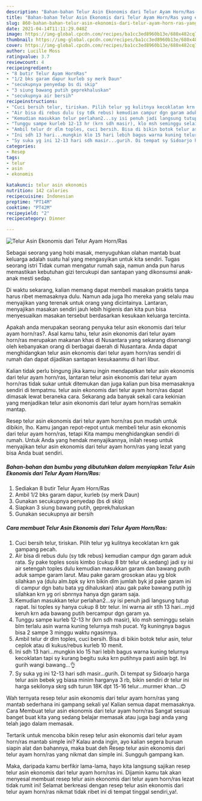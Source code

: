 ```yaml
---
description: "Bahan-bahan Telur Asin Ekonomis dari Telur Ayam Horn/Ras yang enak dan Mudah Dibuat"
title: "Bahan-bahan Telur Asin Ekonomis dari Telur Ayam Horn/Ras yang enak dan Mudah Dibuat"
slug: 860-bahan-bahan-telur-asin-ekonomis-dari-telur-ayam-horn-ras-yang-enak-dan-mudah-dibuat
date: 2021-04-14T11:11:29.048Z
image: https://img-global.cpcdn.com/recipes/ba1cc3ed8960b13e/680x482cq70/telur-asin-ekonomis-dari-telur-ayam-hornras-foto-resep-utama.jpg
thumbnail: https://img-global.cpcdn.com/recipes/ba1cc3ed8960b13e/680x482cq70/telur-asin-ekonomis-dari-telur-ayam-hornras-foto-resep-utama.jpg
cover: https://img-global.cpcdn.com/recipes/ba1cc3ed8960b13e/680x482cq70/telur-asin-ekonomis-dari-telur-ayam-hornras-foto-resep-utama.jpg
author: Lucille Moss
ratingvalue: 3.7
reviewcount: 4
recipeingredient:
- "8 butir Telur Ayam HornRas"
- "1/2 bks garam dapur kurleb sy merk Daun"
- "secukupnya penyedap bs di skip"
- "3 siung bawang putih geprekhaluskan"
- "secukupnya air bersih"
recipeinstructions:
- "Cuci bersih telur, tiriskan. Pilih telur yg kulitnya kecoklatan krn gak gampang pecah."
- "Air bisa di rebus dulu (sy tdk rebus) kemudian campur dgn garam aduk rata. Sy pake toples sosis kimbo (cukup 8 btr telur uk.sedang) jadi sy isi air setengah toples dulu kemudian masukkan garam dan bawang putih aduk sampe garam larut. Mau pake garam grosokan atau yg blok silahkan ya (dulu alm.bpk sy krn bikin dlm jumlah byk jd pake garam ini di campur dgn batu bata yg dihaluskan) atau gak pake bawang putih jg silahkan krn yg ori sbnrnya hanya dgn garam saja."
- "Kemudian masukkan telur perlahan2...sy isi penuh jadi langsung tutup rapat. Isi toples sy hanya cukup 8 btr telur. Ini warna air stlh 13 hari...mjd keruh krn ada bawang putih bercampur dgn garam ya."
- "Tunggu sampe kurleb 12-13 hr (krn sdh masir), klo msh seminggu selain blm terlalu asin warna kuning telurnya msh pucat. Yg kuningnya bagus bisa 2 sampe 3 minggu waktu ngasinnya."
- "Ambil telur dr dlm toples, cuci bersih. Bisa di bikin botok telur asin, telur ceplok atau di kukus/rebus kurleb 10 menit."
- "Ini sdh 13 hari...mungkin klo 15 hari lebih bagus warna kuning telurnya kecoklatan tapi sy kurang begitu suka krn putihnya pasti asiin bgt. Ini gurih wangi bawang...👌"
- "Sy suka yg ini 12-13 hari sdh masir...gurih. Di tempat sy Sidoarjo harga telur asin bebek yg biasa minim harganya 3 rb, bikin sendiri dr telur ini harga sekilonya skrg sdh turun 18K dpt 15-16 telur...murmer khan...😊"
categories:
- Resep
tags:
- telur
- asin
- ekonomis

katakunci: telur asin ekonomis 
nutrition: 142 calories
recipecuisine: Indonesian
preptime: "PT14M"
cooktime: "PT42M"
recipeyield: "2"
recipecategory: Dinner

---
```



![Telur Asin Ekonomis dari Telur Ayam Horn/Ras](https://img-global.cpcdn.com/recipes/ba1cc3ed8960b13e/680x482cq70/telur-asin-ekonomis-dari-telur-ayam-hornras-foto-resep-utama.jpg)

Sebagai seorang yang hobi masak, menyuguhkan olahan mantab buat keluarga adalah suatu hal yang mengasyikan untuk kita sendiri. Tugas seorang istri Tidak cuman mengatur rumah saja, namun anda pun harus memastikan kebutuhan gizi tercukupi dan santapan yang dikonsumsi anak-anak mesti sedap.

Di waktu  sekarang, kalian memang dapat membeli masakan praktis tanpa harus ribet memasaknya dulu. Namun ada juga lho mereka yang selalu mau menyajikan yang terenak untuk orang yang dicintainya. Lantaran, menyajikan masakan sendiri jauh lebih higienis dan kita pun bisa menyesuaikan masakan tersebut berdasarkan kesukaan keluarga tercinta. 



Apakah anda merupakan seorang penyuka telur asin ekonomis dari telur ayam horn/ras?. Asal kamu tahu, telur asin ekonomis dari telur ayam horn/ras merupakan makanan khas di Nusantara yang sekarang disenangi oleh kebanyakan orang di berbagai daerah di Nusantara. Anda dapat menghidangkan telur asin ekonomis dari telur ayam horn/ras sendiri di rumah dan dapat dijadikan santapan kesukaanmu di hari libur.

Kalian tidak perlu bingung jika kamu ingin mendapatkan telur asin ekonomis dari telur ayam horn/ras, lantaran telur asin ekonomis dari telur ayam horn/ras tidak sukar untuk ditemukan dan juga kalian pun bisa memasaknya sendiri di tempatmu. telur asin ekonomis dari telur ayam horn/ras dapat dimasak lewat beraneka cara. Sekarang ada banyak sekali cara kekinian yang menjadikan telur asin ekonomis dari telur ayam horn/ras semakin mantap.

Resep telur asin ekonomis dari telur ayam horn/ras pun mudah untuk dibikin, lho. Kamu jangan repot-repot untuk membeli telur asin ekonomis dari telur ayam horn/ras, tetapi Kita mampu menghidangkan sendiri di rumah. Untuk Anda yang hendak menyajikannya, inilah resep untuk menyajikan telur asin ekonomis dari telur ayam horn/ras yang lezat yang bisa Anda buat sendiri.

<!--inarticleads1-->

##### Bahan-bahan dan bumbu yang dibutuhkan dalam menyiapkan Telur Asin Ekonomis dari Telur Ayam Horn/Ras:

1. Sediakan 8 butir Telur Ayam Horn/Ras
1. Ambil 1/2 bks garam dapur, kurleb (sy merk Daun)
1. Gunakan secukupnya penyedap (bs di skip)
1. Siapkan 3 siung bawang putih, geprek/haluskan
1. Gunakan secukupnya air bersih




<!--inarticleads2-->

##### Cara membuat Telur Asin Ekonomis dari Telur Ayam Horn/Ras:

1. Cuci bersih telur, tiriskan. Pilih telur yg kulitnya kecoklatan krn gak gampang pecah.
1. Air bisa di rebus dulu (sy tdk rebus) kemudian campur dgn garam aduk rata. Sy pake toples sosis kimbo (cukup 8 btr telur uk.sedang) jadi sy isi air setengah toples dulu kemudian masukkan garam dan bawang putih aduk sampe garam larut. Mau pake garam grosokan atau yg blok silahkan ya (dulu alm.bpk sy krn bikin dlm jumlah byk jd pake garam ini di campur dgn batu bata yg dihaluskan) atau gak pake bawang putih jg silahkan krn yg ori sbnrnya hanya dgn garam saja.
1. Kemudian masukkan telur perlahan2...sy isi penuh jadi langsung tutup rapat. Isi toples sy hanya cukup 8 btr telur. Ini warna air stlh 13 hari...mjd keruh krn ada bawang putih bercampur dgn garam ya.
1. Tunggu sampe kurleb 12-13 hr (krn sdh masir), klo msh seminggu selain blm terlalu asin warna kuning telurnya msh pucat. Yg kuningnya bagus bisa 2 sampe 3 minggu waktu ngasinnya.
1. Ambil telur dr dlm toples, cuci bersih. Bisa di bikin botok telur asin, telur ceplok atau di kukus/rebus kurleb 10 menit.
1. Ini sdh 13 hari...mungkin klo 15 hari lebih bagus warna kuning telurnya kecoklatan tapi sy kurang begitu suka krn putihnya pasti asiin bgt. Ini gurih wangi bawang...👌
1. Sy suka yg ini 12-13 hari sdh masir...gurih. Di tempat sy Sidoarjo harga telur asin bebek yg biasa minim harganya 3 rb, bikin sendiri dr telur ini harga sekilonya skrg sdh turun 18K dpt 15-16 telur...murmer khan...😊




Wah ternyata resep telur asin ekonomis dari telur ayam horn/ras yang mantab sederhana ini gampang sekali ya! Kalian semua dapat memasaknya. Cara Membuat telur asin ekonomis dari telur ayam horn/ras Sangat sesuai banget buat kita yang sedang belajar memasak atau juga bagi anda yang telah jago dalam memasak.

Tertarik untuk mencoba bikin resep telur asin ekonomis dari telur ayam horn/ras mantab simple ini? Kalau anda ingin, ayo kalian segera buruan siapin alat dan bahannya, maka buat deh Resep telur asin ekonomis dari telur ayam horn/ras yang nikmat dan simple ini. Sungguh gampang kan. 

Maka, daripada kamu berfikir lama-lama, hayo kita langsung sajikan resep telur asin ekonomis dari telur ayam horn/ras ini. Dijamin kamu tak akan menyesal membuat resep telur asin ekonomis dari telur ayam horn/ras lezat tidak rumit ini! Selamat berkreasi dengan resep telur asin ekonomis dari telur ayam horn/ras nikmat tidak ribet ini di tempat tinggal sendiri,ya!.

